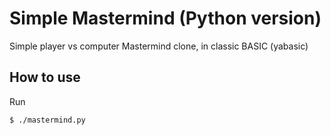 # Simple Mastermind (Python version)
Simple player vs computer Mastermind clone, in classic BASIC (yabasic)

## How to use
Run
```bash
$ ./mastermind.py
```